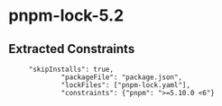 # pnpm-lock-5.2

## Extracted Constraints

```log
     "skipInstalls": true,
             "packageFile": "package.json",
             "lockFiles": ["pnpm-lock.yaml"],
             "constraints": {"pnpm": ">=5.10.0 <6"}
```
